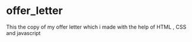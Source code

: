 # offer_letter
This the copy of my offer letter which i made with the help of HTML , CSS and javascript 
